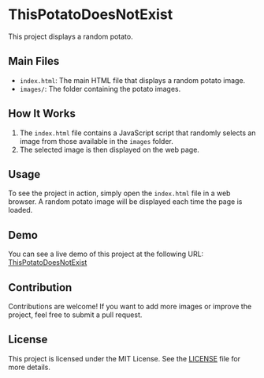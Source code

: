 
 # ThisPotatoDoesNotExist

This project displays a random potato.

## Main Files

- `index.html`: The main HTML file that displays a random potato image.
- `images/`: The folder containing the potato images.

## How It Works

1. The `index.html` file contains a JavaScript script that randomly selects an image from those available in the `images` folder.
2. The selected image is then displayed on the web page.

## Usage

To see the project in action, simply open the `index.html` file in a web browser. A random potato image will be displayed each time the page is loaded.

## Demo

You can see a live demo of this project at the following URL: [ThisPotatoDoesNotExist](https://kik07l.github.io/ThisPotatoDoesNotExiste/)

## Contribution

Contributions are welcome! If you want to add more images or improve the project, feel free to submit a pull request.

## License

This project is licensed under the MIT License. See the [LICENSE](LICENSE) file for more details.